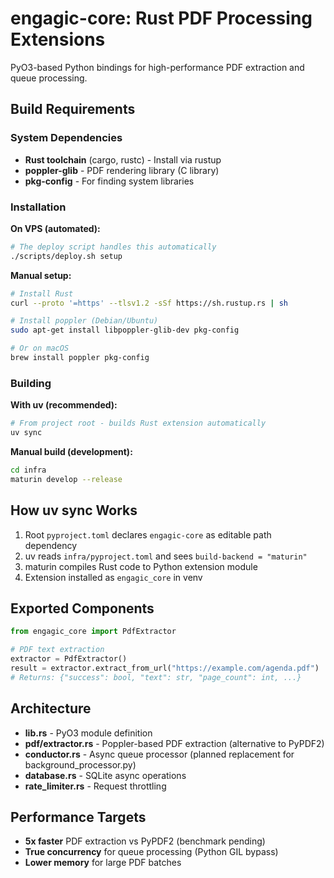 # engagic-core: Rust PDF Processing Extensions

PyO3-based Python bindings for high-performance PDF extraction and queue processing.

## Build Requirements

### System Dependencies
- **Rust toolchain** (cargo, rustc) - Install via rustup
- **poppler-glib** - PDF rendering library (C library)
- **pkg-config** - For finding system libraries

### Installation

**On VPS (automated):**
```bash
# The deploy script handles this automatically
./scripts/deploy.sh setup
```

**Manual setup:**
```bash
# Install Rust
curl --proto '=https' --tlsv1.2 -sSf https://sh.rustup.rs | sh

# Install poppler (Debian/Ubuntu)
sudo apt-get install libpoppler-glib-dev pkg-config

# Or on macOS
brew install poppler pkg-config
```

### Building

**With uv (recommended):**
```bash
# From project root - builds Rust extension automatically
uv sync
```

**Manual build (development):**
```bash
cd infra
maturin develop --release
```

## How uv sync Works

1. Root `pyproject.toml` declares `engagic-core` as editable path dependency
2. uv reads `infra/pyproject.toml` and sees `build-backend = "maturin"`
3. maturin compiles Rust code to Python extension module
4. Extension installed as `engagic_core` in venv

## Exported Components

```python
from engagic_core import PdfExtractor

# PDF text extraction
extractor = PdfExtractor()
result = extractor.extract_from_url("https://example.com/agenda.pdf")
# Returns: {"success": bool, "text": str, "page_count": int, ...}
```

## Architecture

- **lib.rs** - PyO3 module definition
- **pdf/extractor.rs** - Poppler-based PDF extraction (alternative to PyPDF2)
- **conductor.rs** - Async queue processor (planned replacement for background_processor.py)
- **database.rs** - SQLite async operations
- **rate_limiter.rs** - Request throttling

## Performance Targets

- **5x faster** PDF extraction vs PyPDF2 (benchmark pending)
- **True concurrency** for queue processing (Python GIL bypass)
- **Lower memory** for large PDF batches

